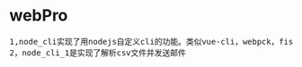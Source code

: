 # webPro

<pre>
1,node_cli实现了用nodejs自定义cli的功能。类似vue-cli，webpck，fis等cli命令行菜单功能。
2，node_cli_1是实现了解析csv文件并发送邮件
</pre>
